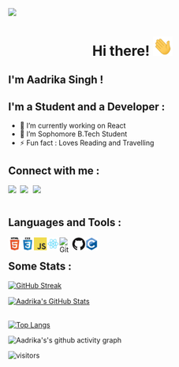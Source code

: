 <img src="https://raw.githubusercontent.com/halfrost/halfrost/master/icons/header_.png"/>

<div align="center">
<h1>Hi there! <img src="https://raw.githubusercontent.com/ABSphreak/ABSphreak/master/gifs/Hi.gif" width="40px" /></h1>
</div>

## I'm Aadrika Singh !

## I'm a Student and a Developer :

- 🔭 I’m currently working on React
- 🌱 I’m Sophomore B.Tech Student
- ⚡ Fun fact : Loves Reading and Travelling

## Connect with me :

<a href="https://www.linkedin.com/in/aadrika-singh-035219205/">
  <img align="left" width="24px" src="https://cdn-icons-png.flaticon.com/512/174/174857.png"  />
</a>

<a href="mailto:aadrika2010018@akgec.ac.in">
  <img align="left" width="26px" src="https://cdn-icons-png.flaticon.com/512/281/281769.png" />
</a>

<a href="https://www.instagram.com/aadrika_singh__/">
  <img align="left" width="26px" src="https://upload.wikimedia.org/wikipedia/commons/thumb/a/a5/Instagram_icon.png/1024px-Instagram_icon.png" />
</a>

<br />
<br />

## Languages and Tools :

<img align="left" alt="HTML5" width="26px" src="https://raw.githubusercontent.com/github/explore/80688e429a7d4ef2fca1e82350fe8e3517d3494d/topics/html/html.png" />
<img align="left" alt="CSS3" width="26px" src="https://raw.githubusercontent.com/github/explore/80688e429a7d4ef2fca1e82350fe8e3517d3494d/topics/css/css.png" />
<img align="left" alt="JavaScript" width="26px" src="https://raw.githubusercontent.com/github/explore/80688e429a7d4ef2fca1e82350fe8e3517d3494d/topics/javascript/javascript.png" />
<img align="left" alt="React" width="26px" src="https://raw.githubusercontent.com/github/explore/80688e429a7d4ef2fca1e82350fe8e3517d3494d/topics/react/react.png" />
<img align="left" alt="Git" width="26px" src="https://www.vectorlogo.zone/logos/git-scm/git-scm-icon.svg" />
<img align="left" alt="GitHub" width="26px" src="https://raw.githubusercontent.com/github/explore/78df643247d429f6cc873026c0622819ad797942/topics/github/github.png" />
<img align="left" alt="C" width="26px" src="https://raw.githubusercontent.com/devicons/devicon/master/icons/c/c-original.svg" />

<br />

## Some Stats :

[![GitHub Streak](https://github-readme-streak-stats.herokuapp.com/?user=aadrikasingh18&theme=black-ice)](https://git.io/streak-stats)

<a href="https://github.com/aadrikasingh18">
   <img align="center" src="https://github-readme-stats.vercel.app/api/?username=aadrikasingh18&theme=react&count_private=true" alt="Aadrika's GitHub Stats" />
</a>

<br />
<br />

[![Top Langs](https://github-readme-stats.vercel.app/api/top-langs/?username=aadrikasingh18&layout=compact&theme=react)](https://github.com/aadrikasingh18/github-readme-stats)

![Aadrika's's github activity graph](https://activity-graph.herokuapp.com/graph?username=aadrikasingh18&theme=react-dark&hide_border=true&area=true)

[linkedin]: https://www.linkedin.com/in/aadrika-singh-035219205/

[email]: mailto:aadrikas16@gmail.com


![visitors](https://visitor-badge.laobi.icu/badge?page_id=aadrikasingh18.aadrikasingh18)
